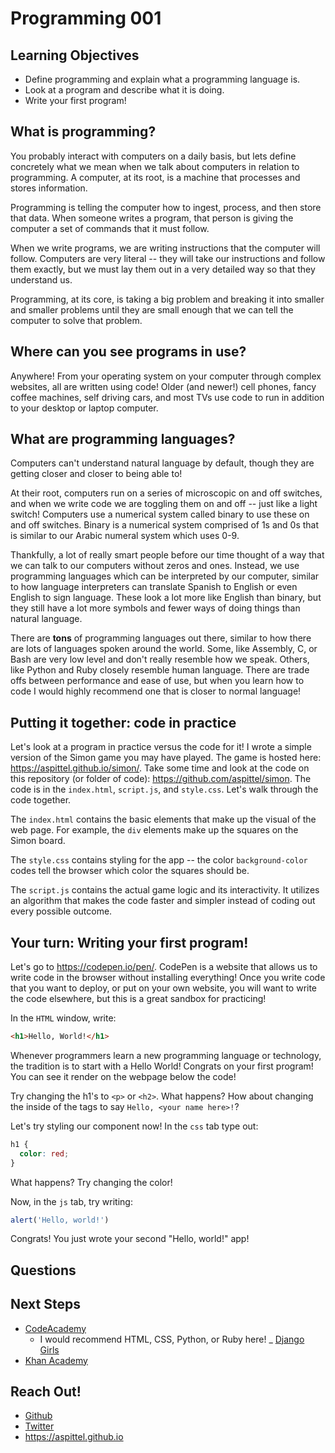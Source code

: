 # Programming 001

## Learning Objectives
* Define programming and explain what a programming language is.
* Look at a program and describe what it is doing.
* Write your first program!

## What is programming?
You probably interact with computers on a daily basis, but lets define concretely what we mean when we talk about computers in relation to programming. A computer, at its root, is a machine that processes and stores information. 

Programming is telling the computer how to ingest, process, and then store that data. When someone writes a program, that person is giving the computer a set of commands that it must follow. 

When we write programs, we are writing instructions that the computer will follow. Computers are very literal -- they will take our instructions and follow them exactly, but we must lay them out in a very detailed way so that they understand us.

Programming, at its core, is taking a big problem and breaking it into smaller and smaller problems until they  are small enough that we can tell the computer to solve that problem.

## Where can you see programs in use?
Anywhere! From your operating system on your computer through complex websites, all are written using code! Older (and newer!) cell phones, fancy coffee machines, self driving cars, and most TVs use code to run in addition to your desktop or laptop computer.

## What are programming languages?
Computers can't understand natural language by default, though they are getting closer and closer to being able to!

At their root, computers run on a series of microscopic on and off switches, and when we write code we are toggling them on and off -- just like a light switch! Computers use a numerical system called binary to use these on and off switches. Binary is a numerical system comprised of 1s and 0s that is similar to our Arabic numeral system which uses 0-9.

Thankfully, a lot of really smart people before our time thought of a way that we can talk to our computers without zeros and ones. Instead, we use programming languages which can be interpreted by our computer, similar to how language interpreters can translate Spanish to English or even English to sign language. These look a lot more like English than binary, but they still have a lot more symbols and fewer ways of doing things than natural language. 

There are **tons** of programming languages out there, similar to how there are lots of languages spoken around the world. Some, like Assembly, C, or Bash are very low level and don't really resemble how we speak. Others, like Python and Ruby closely resemble human language. There are trade offs between performance and ease of use, but when you learn how to code I would highly recommend one that is closer to normal language!

## Putting it together: code in practice

Let's look at a program in practice versus the code for it! I wrote a simple version of the Simon game you may have played. The game is hosted here: https://aspittel.github.io/simon/. Take some time and look at the code on this repository (or folder of code): https://github.com/aspittel/simon. The code is in the `index.html`, `script.js`, and `style.css`. Let's walk through the code together.

The `index.html` contains the basic elements that make up the visual of the web page. For example, the `div` elements make up the squares on the Simon board.

The `style.css` contains styling for the app -- the color `background-color` codes tell the browser which color the squares should be. 

The `script.js` contains the actual game logic and its interactivity. It utilizes an algorithm that makes the code faster and simpler instead of coding out every possible outcome.

## Your turn: Writing your first program!

Let's go to https://codepen.io/pen/. CodePen is a website that allows us to write code in the browser without installing everything! Once you write code that you want to deploy, or put on your own website, you will want to write the code elsewhere, but this is a great sandbox for practicing! 

In the `HTML` window, write:
```html
<h1>Hello, World!</h1>
```
Whenever programmers learn a new programming language or technology, the tradition is to start with a Hello World! Congrats on your first program! You can see it render on the webpage below the code!

Try changing the h1's to `<p>` or `<h2>`. What happens? How about changing the inside of the tags to say `Hello, <your name here>!`? 

Let's try styling our component now! In the `css` tab type out:
```css
h1 {
  color: red;
}
```
What happens? Try changing the color!

Now, in the `js` tab, try writing:
```js
alert('Hello, world!')
```
Congrats! You just wrote your second "Hello, world!" app!

## Questions

## Next Steps
- [CodeAcademy](https://www.codecademy.com/)
    * I would recommend HTML, CSS, Python, or Ruby here!
_ [Django Girls](https://www.gitbook.com/book/djangogirls/djangogirls-tutorial)
- [Khan Academy](https://www.khanacademy.org/computing/computer-programming)

## Reach Out!
- [Github](https://github.com/aspittel)
- [Twitter](https://twitter.com/ASpittel)
- https://aspittel.github.io